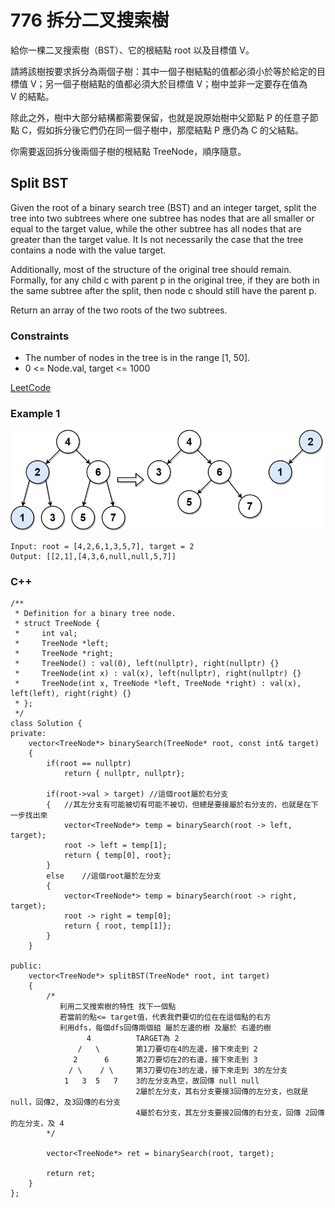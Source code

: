 # 776 拆分二叉搜索樹

給你一棵二叉搜索樹（BST）、它的根結點 root 以及目標值 V。

請將該樹按要求拆分為兩個子樹：其中一個子樹結點的值都必須小於等於給定的目標值 V；另一個子樹結點的值都必須大於目標值 V；樹中並非一定要存在值為 V 的結點。

除此之外，樹中大部分結構都需要保留，也就是說原始樹中父節點 P 的任意子節點 C，假如拆分後它們仍在同一個子樹中，那麼結點 P 應仍為 C 的父結點。

你需要返回拆分後兩個子樹的根結點 TreeNode，順序隨意。

## Split BST

Given the root of a binary search tree (BST) and an integer target, split the tree into two subtrees where one subtree has nodes that are all smaller or equal to the target value, while the other subtree has all nodes that are greater than the target value. It Is not necessarily the case that the tree contains a node with the value target.

Additionally, most of the structure of the original tree should remain. Formally, for any child c with parent p in the original tree, if they are both in the same subtree after the split, then node c should still have the parent p.

Return an array of the two roots of the two subtrees.

### Constraints

* The number of nodes in the tree is in the range [1, 50].
* 0 <= Node.val, target <= 1000

[LeetCode](https://leetcode-cn.com/problems/split-bst/)


### Example 1

<img src = "img/776.jpg" width = "500"/>

```
Input: root = [4,2,6,1,3,5,7], target = 2
Output: [[2,1],[4,3,6,null,null,5,7]]
```

### C++ 

```
/**
 * Definition for a binary tree node.
 * struct TreeNode {
 *     int val;
 *     TreeNode *left;
 *     TreeNode *right;
 *     TreeNode() : val(0), left(nullptr), right(nullptr) {}
 *     TreeNode(int x) : val(x), left(nullptr), right(nullptr) {}
 *     TreeNode(int x, TreeNode *left, TreeNode *right) : val(x), left(left), right(right) {}
 * };
 */
class Solution {
private:
    vector<TreeNode*> binarySearch(TreeNode* root, const int& target)
    {
        if(root == nullptr)
            return { nullptr, nullptr};
        
        if(root->val > target) //這個root屬於右分支
        {   //其左分支有可能被切有可能不被切，但總是要接屬於右分支的，也就是在下一步找出來
            vector<TreeNode*> temp = binarySearch(root -> left, target);
            root -> left = temp[1];
            return { temp[0], root};
        }
        else    //這個root屬於左分支
        {
            vector<TreeNode*> temp = binarySearch(root -> right, target);
            root -> right = temp[0];
            return { root, temp[1]};
        }
    }
    
public:
    vector<TreeNode*> splitBST(TreeNode* root, int target)
    {
        /*
           利用二叉搜索樹的特性 找下一個點
           若當前的點<= target值，代表我們要切的位在在這個點的右方
           利用dfs，每個dfs回傳兩個組 屬於左邊的樹 及屬於 右邊的樹
                 4          TARGET為 2
               /   \        第1刀要切在4的左邊，接下來走到 2
              2      6      第2刀要切在2的右邊，接下來走到 3
             / \    / \     第3刀要切在3的左邊，接下來走到 3的左分支
            1   3  5   7    3的左分支為空，故回傳 null null
                            2屬於左分支，其右分支要接3回傳的左分支，也就是null，回傳2, 及3回傳的右分支
                            4屬於右分支，其左分支要接2回傳的右分支，回傳 2回傳的左分支，及 4
        */      

        vector<TreeNode*> ret = binarySearch(root, target);

        return ret;
    }
};
```
